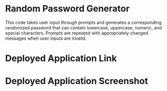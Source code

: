 # Random Password Generator

This code takes user input through prompts and generates a corresponding randomized password that can contain lowercase, uppercase, numeric, and special characters. Prompts are repeated with appropriately changed messages when user inputs are invalid.

# Deployed Application Link



# Deployed Application Screenshot
